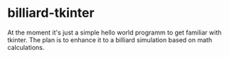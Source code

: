 billiard-tkinter
====================
At the moment it's just a simple hello world programm to get familiar with tkinter.
The plan is to enhance it to a billiard simulation based on math calculations.
